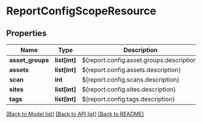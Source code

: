 # ReportConfigScopeResource

## Properties
Name | Type | Description | Notes
------------ | ------------- | ------------- | -------------
**asset_groups** | **list[int]** | ${report.config.asset.groups.description} | [optional] 
**assets** | **list[int]** | ${report.config.assets.description} | [optional] 
**scan** | **int** | ${report.config.scans.description} | [optional] 
**sites** | **list[int]** | ${report.config.sites.description} | [optional] 
**tags** | **list[int]** | ${report.config.tags.description} | [optional] 

[[Back to Model list]](../README.md#documentation-for-models) [[Back to API list]](../README.md#documentation-for-api-endpoints) [[Back to README]](../README.md)


